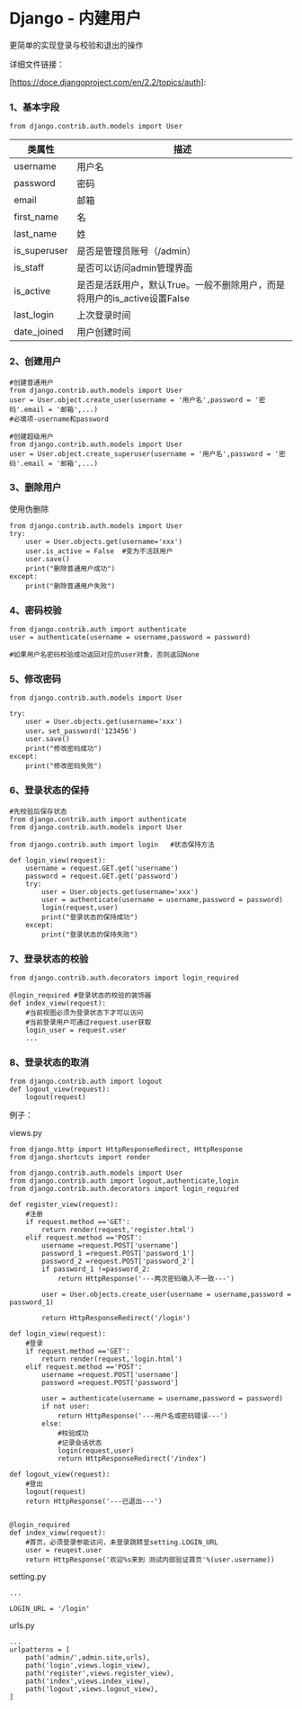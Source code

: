 # Django - 内建用户

更简单的实现登录与校验和退出的操作

详细文件链接：

[https://doce.djangoproject.com/en/2.2/topics/auth]: 

### 1、基本字段

```
from django.contrib.auth.models import User
```

| 类属性       | 描述                                                         |
| ------------ | ------------------------------------------------------------ |
| username     | 用户名                                                       |
| password     | 密码                                                         |
| email        | 邮箱                                                         |
| first_name   | 名                                                           |
| last_name    | 姓                                                           |
| is_superuser | 是否是管理员账号（/admin）                                   |
| is_staff     | 是否可以访问admin管理界面                                    |
| is_active    | 是否是活跃用户，默认True。一般不删除用户，而是将用户的is_active设置False |
| last_login   | 上次登录时间                                                 |
| date_joined  | 用户创建时间                                                 |



### 2、创建用户

```
#创建普通用户
from django.contrib.auth.models import User
user = User.object.create_user(username = '用户名',password = '密码'.email = '邮箱',...)
#必填项-username和password
```

```
#创建超级用户
from django.contrib.auth.models import User
user = User.object.create_superuser(username = '用户名',password = '密码'.email = '邮箱',...)
```



### 3、删除用户

使用伪删除

```
from django.contrib.auth.models import User
try:
	user = User.objects.get(username='xxx')
	user.is_active = False	#变为不活跃用户
	user.save()
	print("删除普通用户成功")
except:
	print("删除普通用户失败")
```



### 4、密码校验

```
from django.contrib.auth import authenticate
user = authenticate(username = username,password = password)

#如果用户名密码校验成功返回对应的user对象，否则返回None
```



### 5、修改密码

```
from django.contrib.auth.models import User

try:
	user = User.objects.get(username='xxx')
	user。set_password('123456')
	user.save()
	print("修改密码成功")
except:
	print("修改密码失败")
```



### 6、登录状态的保持

```
#先校验后保存状态
from django.contrib.auth import authenticate
from django.contrib.auth.models import User

from django.contrib.auth import login	#状态保持方法

def login_view(request):
	username = request.GET.get('username')
	password = request.GET.get('password')
	try:
		user = User.objects.get(username='xxx')
		user = authenticate(username = username,password = password)
		login(request,user)
		print("登录状态的保持成功")
	except:
		print("登录状态的保持失败")
```



### 7、登录状态的校验

```
from django.contrib.auth.decorators import login_required

@login_required	#登录状态的校验的装饰器
def index_view(request):
	#当前视图必须为登录状态下才可以访问
	#当前登录用户可通过request.user获取
	login_user = request.user
	...
```



### 8、登录状态的取消

```
from django.contrib.auth import logout
def logout_view(request):
	logout(request)
```





例子：

views.py

```
from django.http import HttpResponseRedirect, HttpResponse
from django.shortcuts import render

from django.contrib.auth.models import User
from django.contrib.auth import logout,authenticate,login
from django.contrib.auth.decorators import login_required

def register_view(request):
	#注册
	if request.method =='GET':
		return render(request,'register.html')
	elif request.method =='POST':
		username =request.POST['username']
		password_1 =request.POST['password_1']
		password_2 =request.POST['password_2']		
		if password_1 !=password_2:
			return HttpResponse('---两次密码输入不一致---')
			
		user = User.objects.create_user(username = username,password = password_1)
		
		return HttpResponseRedirect('/login')
		
def login_view(request):
	#登录
	if request.method =='GET':
		return render(request,'login.html')
	elif request.method =='POST':
		username =request.POST['username']
		password =request.POST['password']
		
		user = authenticate(username = username,password = password)
		if not user:
			return HttpResponse('---用户名或密码错误---')
		else:
			#校验成功
			#记录会话状态
			login(request,user)
			return HttpResponseRedirect('/index')
			
def logout_view(request):
	#登出
	logout(request)
	return HttpResponse('---已退出---')
	
	
@login_required
def index_view(request):
	#首页，必须登录参能访问，未登录跳转至setting.LOGIN_URL
	user = reuqest.user
	return HttpResponse('欢迎%s来到 测试内部验证首页'%(user.username))
```



setting.py

```
...

LOGIN_URL = '/login'
```



urls.py

```
...
urlpatterns = [
	path('admin/',admin.site,urls),
	path('login',views.login_view),
	path('register',views.register_view),
	path('index',views.index_view),
	path('logout',views.logout_view),
]
```


